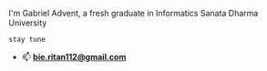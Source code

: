 I'm Gabriel Advent, a fresh graduate in Informatics Sanata Dharma University

  `
  stay tune
  `

- 📫  **bie.ritan112@gmail.com**
